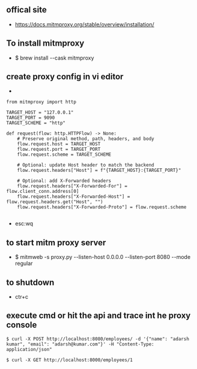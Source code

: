 
## offical site 
* https://docs.mitmproxy.org/stable/overview/installation/

## To install mitmproxy 
* $ brew install --cask mitmproxy

## create proxy config in vi editor 
* 

```
from mitmproxy import http

TARGET_HOST = "127.0.0.1"
TARGET_PORT = 9090
TARGET_SCHEME = "http"

def request(flow: http.HTTPFlow) -> None:
    # Preserve original method, path, headers, and body
    flow.request.host = TARGET_HOST
    flow.request.port = TARGET_PORT
    flow.request.scheme = TARGET_SCHEME

    # Optional: update Host header to match the backend
    flow.request.headers["Host"] = f"{TARGET_HOST}:{TARGET_PORT}"

    # Optional: add X-Forwarded headers
    flow.request.headers["X-Forwarded-For"] = flow.client_conn.address[0]
    flow.request.headers["X-Forwarded-Host"] = flow.request.headers.get("Host", "")
    flow.request.headers["X-Forwarded-Proto"] = flow.request.scheme
                                                                  
```
* esc:wq

## to start mitm proxy server 
* $ mitmweb -s proxy.py --listen-host 0.0.0.0 --listen-port 8080 --mode regular 

## to shutdown 
* ctr+c


## execute cmd or hit the api and trace int he proxy console 
```
$ curl -X POST http://localhost:8080/employees/ -d '{"name": "adarsh kumar", "email": "adarsh@kumar.com"}' -H "Content-Type: application/json"

$ curl -X GET http://localhost:8000/employees/1
```

